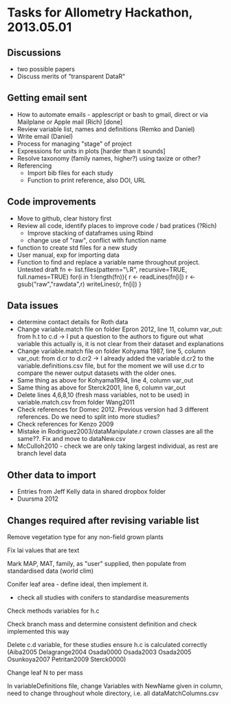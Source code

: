 # Tasks for Allometry Hackathon, 2013.05.01 

## Discussions

* two possible papers
* Discuss merits of "transparent DataR"

## Getting email sent

* How to automate emails - applescript or bash to gmail, direct or via
  Mailplane or Apple mail (Rich) [done]
* Review variable list, names and definitions (Remko and Daniel)
* Write email (Daniel)
* Process for managing "stage" of project
* Expressions for units in plots [harder than it sounds]
* Resolve taxonomy (family names, higher?) using taxize or other?
* Referencing
   - Import bib files for each study
   - Function to print reference, also DOI, URL


## Code improvements

* Move to github, clear history first
* Review all code, identify places to improve code / bad pratices (?Rich)
    - Improve stacking of dataframes using Rbind
    - change use of "raw", conflict with function name
* function to create std files for a new study
* User manual, exp for importing data
* Function to find and replace a variable name throughout project. Untested draft
    fn <- list.files(pattern="\\.R", recursive=TRUE, full.names=TRUE)
    for(i in 1:length(fn)){
       r <- readLines(fn[i])
       r <- gsub("raw","rawdata",r)
     writeLines(r, fn[i])
    }

## Data issues

* determine contact details for Roth data
* Change variable.match file on folder Epron 2012, line 11, column var_out: from h.t to c.d -> I put a question to the authors to figure out what variable this actually is, it is not clear from their dataset and explanations
* Change variable.match file on folder Kohyama 1987, line 5, column var_out: from d.cr to d.cr2 -> I already added the variable d.cr2 to the variable.definitions.csv file, but for the moment we will use d.cr to compare the newer output datasets with the older ones.
* Same thing as above for Kohyama1994, line 4, column var_out
* Same thing as above for Sterck2001, line 6, column var_out
* Delete lines 4,6,8,10 (fresh mass variables, not to be used) in variable.match.csv from folder Wang2011
* Check references for Domec 2012. Previous version had 3 different references. Do we need to split into more studies?
* Check references for Kenzo 2009
* Mistake in Rodriguez2003/dataManipulate.r crown classes are all the same??. Fix and move to dataNew.csv
* McCulloh2010 - check we are only taking largest individual, as rest are branch level data

## Other data to import

* Entries from Jeff Kelly data in shared dropbox folder
* Duursma 2012


## Changes required after revising variable list

Remove vegetation type for any non-field grown plants

Fix lai values that are text

Mark MAP, MAT, family, as "user" supplied, then populate from standardised data (world clim)

Conifer leaf area - define ideal, then implement it. 
 - check all studies with conifers to standardise measurements

Check methods variables for h.c

Check branch mass and determine consistent definition and check implemented this way

Delete c.d variable, for these studies ensure h.c is calculated correctly (Aiba2005       Delagrange2004 Osada0000      Osada2003      Osada2005      Osunkoya2007   Petritan2009   Sterck0000)

Change leaf N to per mass

In variableDefinitions file, change Variables with NewName given in column, need to change throughout whole directory, i.e. all dataMatchColumns.csv 


